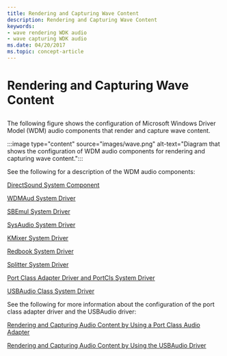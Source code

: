```yaml
---
title: Rendering and Capturing Wave Content
description: Rendering and Capturing Wave Content
keywords:
- wave rendering WDK audio
- wave capturing WDK audio
ms.date: 04/20/2017
ms.topic: concept-article
---
```


# Rendering and Capturing Wave Content


## <span id="rendering_and_capturing_wave_content"></span><span id="RENDERING_AND_CAPTURING_WAVE_CONTENT"></span>


The following figure shows the configuration of Microsoft Windows Driver Model (WDM) audio components that render and capture wave content.

:::image type="content" source="images/wave.png" alt-text="Diagram that shows the configuration of WDM audio components for rendering and capturing wave content.":::

See the following for a description of the WDM audio components:

[DirectSound System Component](user-mode-wdm-audio-components.md#directsound_system_component)

[WDMAud System Driver](user-mode-wdm-audio-components.md#wdmaud_system_driver)

[SBEmul System Driver](kernel-mode-wdm-audio-components.md#sbemul_system_driver)

[SysAudio System Driver](kernel-mode-wdm-audio-components.md#sysaudio_system_driver)

[KMixer System Driver](kernel-mode-wdm-audio-components.md#kmixer_system_driver)

[Redbook System Driver](kernel-mode-wdm-audio-components.md#redbook_system_driver)

[Splitter System Driver](kernel-mode-wdm-audio-components.md#splitter_system_driver)

[Port Class Adapter Driver and PortCls System Driver](kernel-mode-wdm-audio-components.md#port_class_adapter_driver_and_portcls_system_driver)

[USBAudio Class System Driver](kernel-mode-wdm-audio-components.md#usbaudio_class_system_driver)

See the following for more information about the configuration of the port class adapter driver and the USBAudio driver:

[Rendering and Capturing Audio Content by Using a Port Class Audio Adapter](rendering-and-capturing-audio-content-by-using-a-port-class-audio-adap.md)

[Rendering and Capturing Audio Content by Using the USBAudio Driver](rendering-and-capturing-audio-content-by-using-the-usbaudio-driver.md)

 

 




